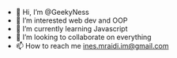 - 👋 Hi, I’m @GeekyNess
- 👀 I’m interested web dev and OOP
- 🌱 I’m currently learning Javascript
- 💞️ I’m looking to collaborate on everything
- 📫 How to reach me ines.mraidi.im@gmail.com

<!---
GeekyNess/GeekyNess is a ✨ special ✨ repository because its `README.md` (this file) appears on your GitHub profile.
You can click the Preview link to take a look at your changes.
--->
